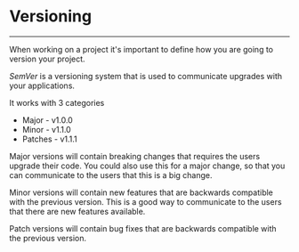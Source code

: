 # Versioning

---

When working on a project it's important to define how you are going to version your project.

*SemVer* is a versioning system that is used to communicate upgrades with your applications.

It works with 3 categories
- Major - v1.0.0
- Minor - v1.1.0
- Patches - v1.1.1

Major versions will contain breaking changes that requires the users upgrade their code. You could also use this for a major change,
so that you can communicate to the users that this is a big change.

Minor versions will contain new features that are backwards compatible with the previous version. This is a good way to communicate
to the users that there are new features available.

Patch versions will contain bug fixes that are backwards compatible with the previous version.